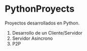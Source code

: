 # PythonProyects
Proyectos desarrollados en Python.

1) Desarrollo de un Cliente/Servidor 
2) Servidor Asincrono
3) P2P
